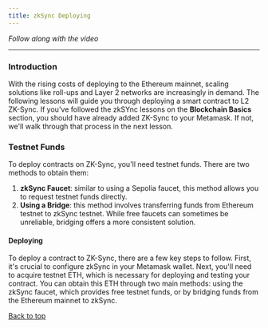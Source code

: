 ```yaml
---
title: zkSync Deploying
---
```


_Follow along with the video_

---

<a name="top"></a>

### Introduction

With the rising costs of deploying to the Ethereum mainnet, scaling solutions like roll-ups and Layer 2 networks are increasingly in demand. The following lessons will guide you through deploying a smart contract to L2 ZK-Sync. If you've followed the zkSYnc lessons on the **Blockchain Basics** section, you should have already added ZK-Sync to your Metamask. If not, we'll walk through that process in the next lesson.

### Testnet Funds

To deploy contracts on ZK-Sync, you'll need testnet funds. There are two methods to obtain them:

1. **zkSync Faucet**: similar to using a Sepolia faucet, this method allows you to request testnet funds directly.
2. **Using a Bridge**: this method involves transferring funds from Ethereum testnet to zkSync testnet. While free faucets can sometimes be unreliable, bridging offers a more consistent solution.

#### Deploying

To deploy a contract to ZK-Sync, there are a few key steps to follow. First, it's crucial to configure zkSync in your Metamask wallet. Next, you'll need to acquire testnet ETH, which is necessary for deploying and testing your contract. You can obtain this ETH through two main methods: using the zkSync faucet, which provides free testnet funds, or by bridging funds from the Ethereum mainnet to zkSync.

[Back to top](#top)
